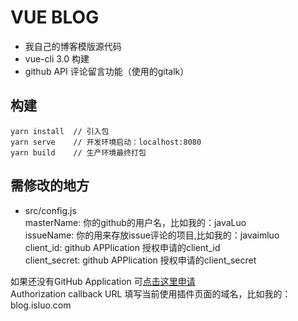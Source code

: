 # VUE BLOG
* 我自己的博客模版源代码
* vue-cli 3.0 构建
* github API 评论留言功能（使用的gitalk）

## 构建
```
yarn install  // 引入包
yarn serve    // 开发环境启动：localhost:8080
yarn build    // 生产环境最终打包
```
## 需修改的地方

* src/config.js<br/>
  masterName: 你的github的用户名，比如我的：javaLuo<br/>
  issueName: 你的用来存放issue评论的项目,比如我的：javaimluo<br/>
  client_id: github APPlication 授权申请的client_id<br/>
  client_secret: github APPlication 授权申请的client_secret<br/>
  
 如果还没有GitHub Application 可<a href="https://github.com/settings/applications/new" target="_blank">点击这里申请</a><br/>
 Authorization callback URL 填写当前使用插件页面的域名，比如我的：blog.isluo.com
 

